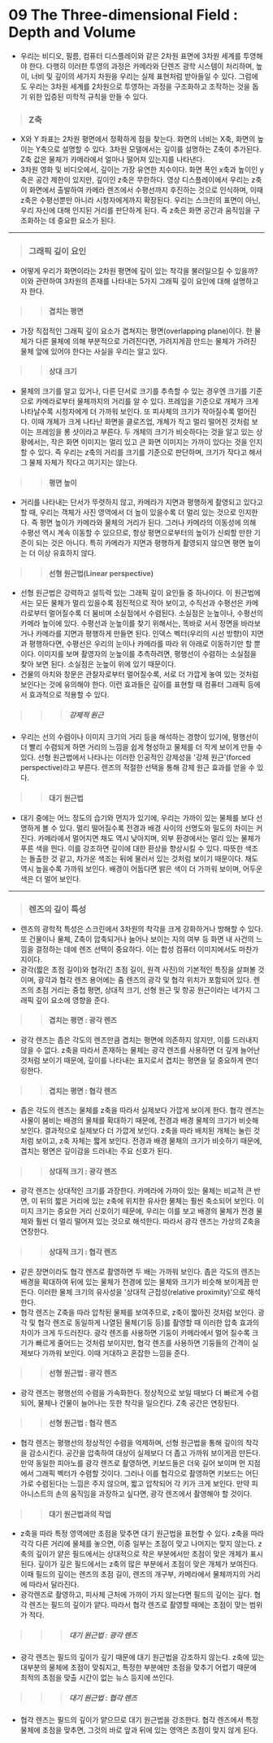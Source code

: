 # 09 The Three-dimensional Field : Depth and Volume
* 우리는 비디오, 필름, 컴퓨터 디스플레이와 같은 2차원 표면에 3차원 세계를 투영해야 한다. 다행히 이러한 투영의 과정은 카메라와 단렌즈 광학 시스템이 처리하며, 높이, 너비 및 깊이의 세가지 차원을 우리는 실제 표현처럼 받아들일 수 있다. 그럼에도 우리는 3차원 세계를 2차원으로 투영하는 과정을 구조화하고 조작하는 것을 돕기 위한 입증된 미학적 규칙을 만들 수 있다. 

> ### Z축
 * X와 Y 좌표는 2차원 평면에서 정확하게 점을 찾는다. 화면의 너비는 X축, 화면의 높이는 Y축으로 설명할 수 있다. 3차원 모델에서는 깊이를 설명하는 Z축이 추가된다. Z축 값은 물체가 카메라에서 얼마나 떨어져 있는지를 나타낸다. 
 * 3차원 영화 및 비디오에서, 깊이는 가장 유연한 치수이다. 화면 폭인 x축과 높이인 y축은 공간 제한이 있지만, 깊이인 z축은 무한하다. 영상 디스플레이에서 우리는 z축이 화면에서 출발하여 카메라 렌즈에서 수평선까지 후진하는 것으로 인식하며, 이때 z축은 수평선뿐만 아니라 시청자에게까지 확장된다. 우리는 스크린의 표면이 아닌, 우리 자신에 대해 인지된 거리를 판단하게 된다. 즉 z축은 화면 공간과 움직임을 구조화하는 데 중요한 요소가 된다.    

-------------------------------------------------------------------------------------------------

> ### 그래픽 깊이 요인
 * 어떻게 우리가 화면이라는 2차원 평면에 깊이 있는 착각을 불러일으킬 수 있을까? 이와 관련하여 3차원의 존재를 나타내는 5가지 그래픽 깊이 요인에 대해 설명하고자 한다. 

> > #### 겹치는 평면
 * 가장 직접적인 그래픽 깊이 요소가 겹쳐지는 평면(overlapping plane)이다. 한 물체가 다른 물체에 의해 부분적으로 가려진다면, 가려지게끔 만드는 물체가 가려진 물체 앞에 있어야 한다는 사실을 우리는 알고 있다. 

> > #### 상대 크기
 * 물체의 크기를 알고 있거나, 다른 단서로 크기를 추측할 수 있는 경우엔 크기를 기준으로 카메라로부터 물체까지의 거리를 알 수 있다. 프레임을 기준으로 개체가 크게 나타날수록 시청자에게 더 가까워 보인다. 또 피사체의 크기가 작아질수록 멀어진다. 이때 개체가 크게 나타난 화면을 클로즈업, 개체가 작고 멀리 떨어진 것처럼 보이는 프레임을 롱 샷이라고 부른다. 
 두 개체의 크기가 비슷하다는 것을 알고 있는 상황에서는, 작은 화면 이미지는 멀리 있고 큰 화면 이미지는 가까이 있다는 것을 인지할 수 있다. 즉 우리는 z축의 거리를 크기를 기준으로 판단하며, 크기가 작다고 해서 그 물체 자체가 작다고 여기지는 않는다. 

> > #### 평면 높이
 * 거리를 나타내는 단서가 뚜렷하지 않고, 카메라가 지면과 평행하게 촬영되고 있다고 할 때, 우리는 객체가 사진 영역에서 더 높이 있을수록 더 멀리 있는 것으로 인지한다. 즉 평면 높이가 카메라와 물체의 거리가 된다. 그러나 카메라의 이동성에 의해 수평선 역시 계속 이동할 수 있으므로, 항상 평면으로부터의 높이가 신뢰할 만한 기준이 되는 것은 아니다. 특히 카메라가 지면과 평행하게 촬영되지 않으면 평면 높이는 더 이상 유효하지 않다. 

> > #### 선형 원근법(Linear perspective)
 * 선형 원근법은 강력하고 설득력 있는 그래픽 깊이 요인들 중 하나이다. 이 원근법에서는 모든 물체가 멀리 있을수록 점진적으로 작아 보이고, 수직선과 수평선은 카메라로부터 멀어질수록 더 붐비며 소실점에서 수렴된다. 소실점은 눈높이나, 수평선의 카메라 높이에 있다. 
수평선과 눈높이를 찾기 위해서는, 똑바로 서서 정면을 바라보거나 카메라를 지면과 평행하게 만들면 된다. 인덱스 벡터(우리의 시선 방향)이 지면과 평행하다면, 수평선은 우리의 눈이나 카메라를 따라 위 아래로 이동하기만 할 뿐이다. 이미지를 보며 촬영자의 눈높이를 추측하려면, 평행선이 수렴하는 소실점을 찾아 보면 된다. 소실점은 눈높이 위에 있기 때문이다.
 * 건물의 아치와 창문은 관찰자로부터 멀어질수록, 서로 더 가깝게 놓여 있는 것처럼 보인다는 것에 유의해야 한다. 이런 효과들은 깊이를 표현할 때 컴퓨터 그래픽 등에서 효과적으로 적용할 수 있다. 

> > > ##### 강제적 원근
 * 우리는 선의 수렴이나 이미지 크기의 거리 등을 해석하는 경향이 있기에, 평행선이 더 빨리 수렴되게 하면 거리의 느낌을 쉽게 형성하고 물체를 더 작게 보이게 만들 수 있다. 선형 원근법에서 나타나는 이러한 인공적인 강제성을 '강제 원근'(forced perspective)라고 부른다. 렌즈의 적절한 선택을 통해 강제 원근 효과를 얻을 수 있다. 

> > #### 대기 원근법
 * 대기 중에는 어느 정도의 습기와 먼지가 있기에, 우리는 가까이 있는 물체를 보다 선명하게 볼 수 있다. 멀리 떨어질수록 전경과 배경 사이의 선명도와 밀도의 차이는 커진다. 카메라에서 멀어지면 채도 역시 낮아지며, 외부 환경에서는 멀리 있는 물체가 푸른 색을 띈다. 이를 강조하면 깊이에 대한 환상을 향상시킬 수 있다. 따뜻한 색조는 돌출한 것 같고, 차가운 색조는 뒤에 물러서 있는 것처럼 보이기 때문이다. 채도 역시 높을수록 가까워 보인다. 배경이 어둡다면 밝은 색이 더 가까워 보이며, 어두운 색은 더 멀어 보인다.

---------------------------------------------------------------------------

> ### 렌즈의 깊이 특성 
 * 렌즈의 광학적 특성은 스크린에서 3차원의 착각을 크게 강화하거나 방해할 수 있다. 또 건물이나 물체, Z축이 압축되거나 늘어나 보이는 지의 여부 등 화면 내 사건의 느낌을 결정하는 데에 렌즈 선택이 중요하다. 이는 합성 컴퓨터 이미지에서도 마찬가지이다. 
 * 광각(짧은 초점 길이)와 협각(긴 초점 길이, 원격 사진)의 기본적인 특징을 살펴볼 것이며, 광각과 협각 렌즈 용어에는 줌 렌즈의 광각 및 협각 위치가 포함되어 있다. 렌즈의 초점 거리는 중첩 평면, 상대적 크기, 선형 원근 및 항공 원근이라는 네가지 그래픽 깊이 요소에 영향을 준다. 

> > #### 겹치는 평면 : 광각 렌즈
 * 광각 렌즈는 좁은 각도의 렌즈만큼 겹치는 평면에 의존하지 않지만, 이를 드러내지 않을 수 없다. z축을 따라서 존재하는 물체는 광각 렌즈를 사용하면 더 깊게 늘어난 것처럼 보이기 때문에, 깊이를 나타내는 표지로서 겹치는 평면을 덜 중요하게 랜더링한다. 

> > #### 겹치는 평면 : 협각 렌즈
 * 좁은 각도의 렌즈는 물체를 z축을 따라서 실제보다 가깝게 보이게 한다. 협각 렌즈는 사물이 붐비는 배경의 물체를 확대하기 때문에, 전경과 배경 물체의 크기가 비슷해 보인다. 결과적으로 실제보다 더 가깝게 보인다. z축을 따라 배치된 개체는 눌린 것처럼 보이고, z축 자체는 짧게 보인다. 전경과 배경 물체의 크기가 비슷하기 때문에, 겹치는 평면은 깊이감을 드러내는 주요 신호가 된다. 

> > #### 상대적 크기 : 광각 렌즈
 * 광각 렌즈는 상대적인 크기를 과장한다. 카메라에 가까이 있는 물체는 비교적 큰 반면, 이 뒤의 짧은 거리에 있는 z축에 위치한 유사한 물체는 훨씬 축소되어 보인다. 이미지 크기는 중요한 거리 신호이기 때문에, 우리는 이를 보고 배경의 물체가 전경 물체와 훨씬 더 멀리 떨어져 있는 것으로 해석한다. 따라서 광각 렌즈는 가상의 Z축을 연장한다. 

> > #### 상대적 크기 : 협각 렌즈
 * 같은 장면이라도 협각 렌즈로 촬영하면 두 배는 가까워 보인다. 좁은 각도의 렌즈는 배경을 확대하여 뒤에 있는 물체가 전경에 있는 물체와 크기가 비슷해 보이게끔 만든다. 이러한 물체 크기의 유사성을 '상대적 근접성(relative proximity)'으로 해석한다. 
 * 협각 렌즈는 Z축을 따라 압착된 물체를 보여주므로, z축이 짧아진 것처럼 보인다. 광각 및 협각 렌즈로 동일하게 나열된 물체(기둥 등)를 촬영할 때 이러한 압축 효과의 차이가 크게 두드러진다. 광각 렌즈를 사용하면 기둥이 카메라에서 멀어 질수록 크기가 빠르게 줄어드는 것처럼 보이지만, 협각 렌즈를 사용하면 기둥들의 간격이 실제보다 가까워 보인다. 이때 거대하고 혼잡한 느낌을 준다.  

> > #### 선형 원근법 : 광각 렌즈
 * 광각 렌즈는 평행선의 수렴을 가속화한다. 정상적으로 보일 때보다 더 빠르게 수렴되어, 물체나 건물이 늘어나는 듯한 착각을 일으킨다. Z축 공간은 연장된다. 

> > #### 선형 원근법 : 협각 렌즈
 * 협각 렌즈는 평행선의 정상적인 수렴을 억제하며, 선형 원근법을 통해 깊이의 착각을 감소시킨다. 공간을 압축하여 대상이 실제보다 더 좁고 가까워 보이게끔 만든다. 
   만약 동일한 피아노를 광각 렌즈로 촬영하면, 키보드들은 더욱 길어 보이며 먼 지점에서 그래픽 벡터가 수렴할 것이다. 그러나 이를 협각으로 촬영하면 키보드는 어딘가로 수렴된다는 느낌은 주지 않으며, 짧고 압착되어 각 키가 크게 보인다. 만약 피아니스트의 손의 움직임을 과장하고 싶다면, 광각 렌즈에서 촬영해야 할 것이다.    
   
 > > #### 대기 원근법과의 작업
  * z축을 따라 특정 영역에만 초점을 맞추면 대기 원근법을 표현할 수 있다. z축을 따라 각각 다른 거리에 물체를 놓으면, 이중 일부는 초점이 맞고 나머지는 맞지 않는다. 
    z축의 깊이가 얕은 필드에서는 상대적으로 작은 부분에서만 초점이 맞은 개체가 표시된다. 깊이가 깊은 필드에서는 z축의 많은 부분에서 초점이 맞은 개체가 보여진다.    
    이때 필드의 깊이는 렌즈의 초점 길이, 렌즈의 개구부, 카메라에서 물체까지의 거리에 따라서 달라진다.  
  * 광각렌즈로 촬영하고, 피사체 근처에 가까이 가지 않는다면 필드의 깊이는 깊다. 협각 렌즈는 필드의 깊이가 얕다. 따라서 협각 렌즈로 촬영할 때에는 초점이 맞는 범위가 적다. 

 > > > ##### 대기 원근법 : 광각 렌즈 
  * 광각 렌즈는 필드의 깊이가 깊기 때문에 대기 원근법을 강조하지 않는다. z축에 있는 대부분의 물체에 초점이 맞춰지고, 특정한 부분에만 초점을 맞추기 어렵기 때문에 최적의 초점을 맞출 시간이 없는 뉴스 등지에 쓰인다. 
 
 > > > ##### 대기 원근법 : 협각 렌즈
 * 협각 렌즈는 필드의 깊이가 얕으므로 대기 원근법을 강조한다. 협각 렌즈에서 특정 물체에 초점을 맞추면, 그것의 바로 앞과 뒤에 있는 영역은 초점이 맞지 않게 된다. 





